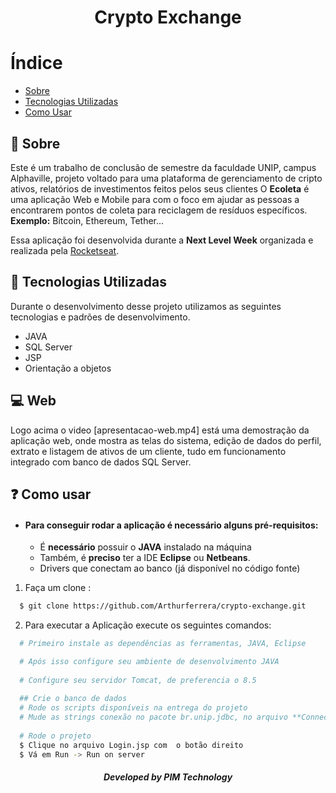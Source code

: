 <h1 align="center">
  Crypto Exchange
</h1>

# Índice

- [Sobre](#sobre)
- [Tecnologias Utilizadas](#tecnologias-utilizadas)
- [Como Usar](#como-usar)

<a id="sobre"></a>

## :bookmark: Sobre

Este é um trabalho de conclusão de semestre da faculdade UNIP, campus Alphaville, projeto voltado para uma plataforma de gerenciamento de cripto ativos, 
relatórios de investimentos feitos pelos seus clientes
O <strong>Ecoleta</strong> é uma aplicação Web e Mobile para com o foco em ajudar as pessoas a encontrarem pontos de coleta para reciclagem de resíduos específicos. 
<br />
**Exemplo:** Bitcoin, Ethereum, Tether...

Essa aplicação foi desenvolvida durante a <strong>Next Level Week</strong> organizada e realizada  pela [Rocketseat](https://rocketseat.com.br/).

<a id="tecnologias-utilizadas"></a>

## :rocket: Tecnologias Utilizadas

Durante o desenvolvimento desse projeto utilizamos as seguintes tecnologias e padrões de desenvolvimento.

- JAVA
- SQL Server
- JSP
- Orientação a objetos

## :computer: Web

Logo acima o video [apresentacao-web.mp4] está uma demostração da aplicação web, onde mostra as telas do sistema, edição de dados do perfil, extrato e listagem de ativos de um cliente, tudo em funcionamento integrado com banco de dados SQL Server.

<a id="como-usar"></a>

## :question: Como usar

- #### Para conseguir rodar a aplicação é necessário alguns **pré-requisitos:**

  - É **necessário** possuir o **JAVA** instalado na máquina
  - Também, é **preciso** ter a IDE **Eclipse** ou **Netbeans**.
  - Drivers que conectam ao banco (já disponível no código fonte)

1. Faça um clone :

```sh
  $ git clone https://github.com/Arthurferrera/crypto-exchange.git
```

2. Para executar a Aplicação execute os seguintes comandos:

```sh
  # Primeiro instale as dependências as ferramentas, JAVA, Eclipse

  # Após isso configure seu ambiente de desenvolvimento JAVA
  
  # Configure seu servidor Tomcat, de preferencia o 8.5
  
  ## Crie o banco de dados
  # Rode os scripts disponíveis na entrega do projeto
  # Mude as strings conexão no pacote br.unip.jdbc, no arquivo **ConnectionFactory**
  
  # Rode o projeto
  $ Clique no arquivo Login.jsp com  o botão direito
  $ Vá em Run -> Run on server
```

<h5 align="center">
    Developed by PIM Technology
</h5>
